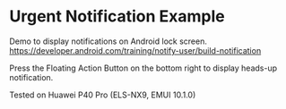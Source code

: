# Urgent Notification Example

Demo to display notifications on Android lock screen.
https://developer.android.com/training/notify-user/build-notification

Press the Floating Action Button on the bottom right to display heads-up notification.

Tested on Huawei P40 Pro (ELS-NX9, EMUI 10.1.0)
